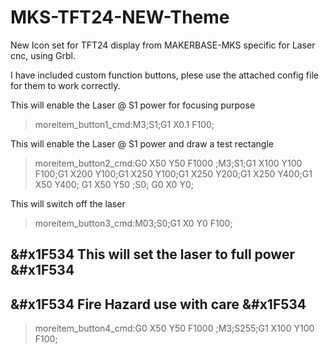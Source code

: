 # MKS-TFT24-NEW-Theme
New Icon set for TFT24 display from MAKERBASE-MKS specific for Laser cnc, using Grbl.

I have included custom function buttons, plese use the attached config file for them to work correctly.

This will enable the Laser @ S1 power for focusing purpose
>moreitem_button1_cmd:M3;S1;G1 X0.1 F100; 

This will enable the Laser @ S1 power and draw a test rectangle
>moreitem_button2_cmd:G0 X50 Y50 F1000 ;M3;S1;G1 X100 Y100 F100;G1 X200 Y100;G1 X250 Y100;G1 X250 Y200;G1 X250 Y400;G1 X50 Y400; G1 X50 Y50 ;S0; G0 X0 Y0;

This will switch off the laser
>moreitem_button3_cmd:M03;S0;G1 X0 Y0 F100;

## &#x1F534 This will set the laser to full power &#x1F534
## &#x1F534 Fire Hazard use with care &#x1F534
>moreitem_button4_cmd:G0 X50 Y50 F1000 ;M3;S255;G1 X100 Y100 F100;
